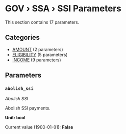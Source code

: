# GOV › SSA › SSI Parameters

This section contains 17 parameters.

## Categories

- [AMOUNT](amount/index.md) (2 parameters)
- [ELIGIBILITY](eligibility/index.md) (5 parameters)
- [INCOME](income/index.md) (9 parameters)

## Parameters

### `abolish_ssi`
*Abolish SSI*

Abolish SSI payments.

**Unit: bool**

Current value (1900-01-01): **False**

